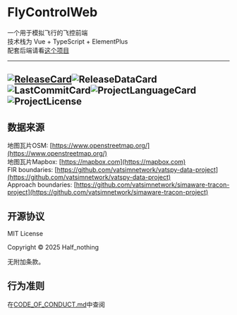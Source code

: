 # FlyControlWeb

一个用于模拟飞行的飞控前端  
技术栈为 Vue + TypeScript + ElementPlus  
配套后端请看[这个项目][Backend]

---
[![ReleaseCard]][Release]![ReleaseDataCard]  
![LastCommitCard]![ProjectLanguageCard]![ProjectLicense]
---

## 数据来源

地图瓦片OSM: [https://www.openstreetmap.org/](https://www.openstreetmap.org/)  
地图瓦片Mapbox: [https://mapbox.com](https://mapbox.com)  
FIR boundaries: [https://github.com/vatsimnetwork/vatspy-data-project](https://github.com/vatsimnetwork/vatspy-data-project)  
Approach boundaries: [https://github.com/vatsimnetwork/simaware-tracon-project](https://github.com/vatsimnetwork/simaware-tracon-project)

## 开源协议

MIT License

Copyright © 2025 Half_nothing

无附加条款。

## 行为准则

在[CODE_OF_CONDUCT.md](./CODE_OF_CONDUCT.md)中查阅

[ReleaseCard]: https://img.shields.io/github/v/release/Flyleague-Collection/FlyControlWEB?style=for-the-badge&logo=github

[ReleaseDataCard]: https://img.shields.io/github/release-date/Flyleague-Collection/FlyControlWEB?display_date=published_at&style=for-the-badge&logo=github

[LastCommitCard]: https://img.shields.io/github/last-commit/Flyleague-Collection/FlyControlWEB?display_timestamp=committer&style=for-the-badge&logo=github

[ProjectLanguageCard]: https://img.shields.io/github/languages/top/Flyleague-Collection/FlyControlWEB?style=for-the-badge&logo=github

[ProjectLicense]: https://img.shields.io/badge/License-MIT-blue?style=for-the-badge&logo=github

[Release]: https://www.github.com/Flyleague-Collection/FlyControlWEB/releases/latest

[Backend]: https://www.github.com/Flyleague-Collection/SimpleFSD